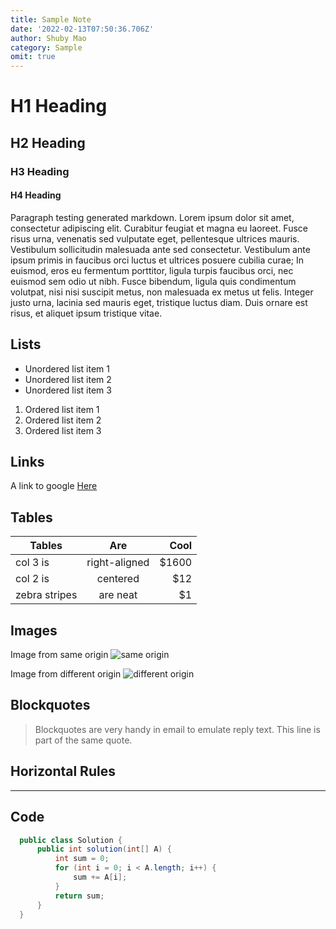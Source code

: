 ```yaml
---
title: Sample Note
date: '2022-02-13T07:50:36.706Z'
author: Shuby Mao
category: Sample
omit: true
---
```


# H1 Heading

## H2 Heading

### H3 Heading

#### H4 Heading

Paragraph testing generated markdown. Lorem ipsum dolor sit amet, consectetur adipiscing elit. Curabitur feugiat et magna eu laoreet. Fusce risus urna, venenatis sed vulputate eget, pellentesque ultrices mauris. Vestibulum sollicitudin malesuada ante sed consectetur. Vestibulum ante ipsum primis in faucibus orci luctus et ultrices posuere cubilia curae; In euismod, eros eu fermentum porttitor, ligula turpis faucibus orci, nec euismod sem odio ut nibh. Fusce bibendum, ligula quis condimentum volutpat, nisi nisi suscipit metus, non malesuada ex metus ut felis. Integer justo urna, lacinia sed mauris eget, tristique luctus diam. Duis ornare est risus, et aliquet ipsum tristique vitae.

## Lists

- Unordered list item 1
- Unordered list item 2
- Unordered list item 3

1. Ordered list item 1
2. Ordered list item 2
3. Ordered list item 3

## Links

A link to google [Here](https://www.google.com)

## Tables

| Tables        |      Are      |  Cool |
| ------------- | :-----------: | ----: |
| col 3 is      | right-aligned | $1600 |
| col 2 is      |   centered    |   $12 |
| zebra stripes |   are neat    |    $1 |

## Images

Image from same origin
![same origin](/meta/preview.png)

Image from different origin
![different origin](https://github.com/shubymao/rubiks-cube-web/blob/master/public/sizes.png?raw=true)

## Blockquotes

> Blockquotes are very handy in email to emulate reply text.
> This line is part of the same quote.

## Horizontal Rules

---

## Code

```java
  public class Solution {
      public int solution(int[] A) {
          int sum = 0;
          for (int i = 0; i < A.length; i++) {
              sum += A[i];
          }
          return sum;
      }
  }
```
